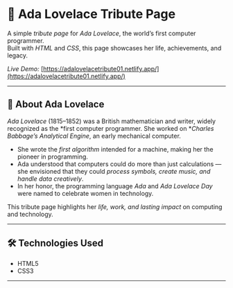 # 🌟 Ada Lovelace Tribute Page

A simple *tribute page* for *Ada Lovelace*, the world’s first computer programmer.  
Built with *HTML* and *CSS*, this page showcases her life, achievements, and legacy.

*Live Demo:* [https://adalovelacetribute01.netlify.app/](https://adalovelacetribute01.netlify.app/)

---

## 📖 About Ada Lovelace

*Ada Lovelace* (1815–1852) was a British mathematician and writer, widely recognized as the *first computer programmer. She worked on **Charles Babbage’s Analytical Engine*, an early mechanical computer.  

- She wrote the *first algorithm* intended for a machine, making her the pioneer in programming.  
- Ada understood that computers could do more than just calculations — she envisioned that they could *process symbols, create music, and handle data creatively*.  
- In her honor, the programming language *Ada* and *Ada Lovelace Day* were named to celebrate women in technology.  

This tribute page highlights her *life, work, and lasting impact* on computing and technology.

---

## 🛠 Technologies Used

- HTML5  
- CSS3  

---
